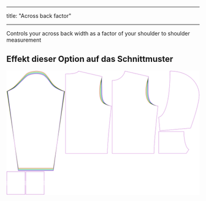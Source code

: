 - - -
title: "Across back factor"
- - -

Controls your across back width as a factor of your shoulder to shoulder measurement

## Effekt dieser Option auf das Schnittmuster

![This image shows the effect of this option by superimposing several variants that have a different value for this option](huey_acrossbackfactor_sample.svg "Effect of this option on the pattern")
